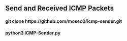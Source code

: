 ## Send and Received ICMP Packets
<h4>git clone https://github.com/mosec0/icmp-sender.git</h4>
<h4>python3 ICMP-Sender.py</h4>
